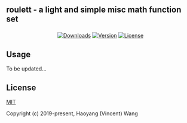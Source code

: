 ## roulett - a light and simple misc math function set
### 

<p align="center">
  <a href="https://npmcharts.com/compare/roulett?minimal=true"><img src="https://img.shields.io/npm/dm/roulett.svg" alt="Downloads"></a>
  <a href="https://www.npmjs.com/package/roulett"><img src="https://img.shields.io/npm/v/roulett.svg" alt="Version"></a>
  <a href="https://www.npmjs.com/package/roulett"><img src="https://img.shields.io/npm/l/roulett.svg" alt="License"></a>
</p>

## Usage

To be updated...

## License

[MIT](http://opensource.org/licenses/MIT)

Copyright (c) 2019-present, Haoyang (Vincent) Wang
